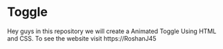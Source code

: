 # Toggle
Hey guys in this repository we will create a Animated Toggle Using HTML and CSS. To see the website visit https://RoshanJ45

